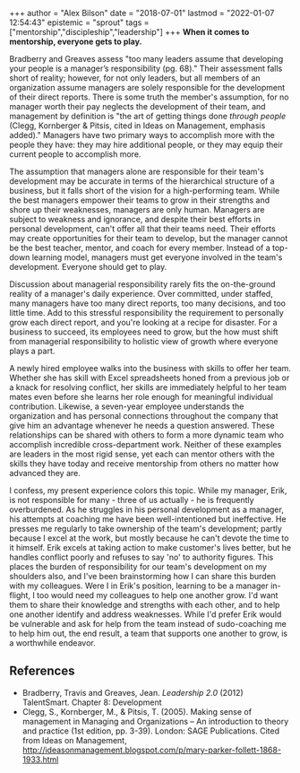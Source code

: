 +++
author = "Alex Bilson"
date = "2018-07-01"
lastmod = "2022-01-07 12:54:43"
epistemic = "sprout"
tags = ["mentorship","discipleship","leadership"]
+++
**When it comes to mentorship, everyone gets to play.**

Bradberry and Greaves assess "too many leaders assume that developing your people is a manager’s responsibility (pg. 68)." Their assessment falls short of reality; however, for not only leaders, but all members of an organization assume managers are solely responsible for the development of their direct reports. There is some truth the member's assumption, for no manager worth their pay neglects the development of their team, and management by definition is "the art of getting things done _through people_ (Clegg, Kornberger & Pitsis, cited in Ideas on Management, emphasis added)." Managers have two primary ways to accomplish more with the people they have: they may hire additional people, or they may equip their current people to accomplish more.

The assumption that managers alone are responsible for their team's development may be accurate in terms of the hierarchical structure of a business, but it falls short of the vision for a high-performing team. While the best managers empower their teams to grow in their strengths and shore up their weaknesses, managers are only human. Managers are subject to weakness and ignorance, and despite their best efforts in personal development, can't offer all that their teams need. Their efforts may create opportunities for their team to develop, but the manager cannot be the best teacher, mentor, and coach for every member. Instead of a top-down learning model, managers must get everyone involved in the team's development. Everyone should get to play.

Discussion about managerial responsibility rarely fits the on-the-ground reality of a manager's daily experience. Over committed, under staffed, many managers have too many direct reports, too many decisions, and too little time. Add to this stressful responsibility the requirement to personally grow each direct report, and you're looking at a recipe for disaster. For a business to succeed, its employees need to grow, but the how must shift from managerial responsibility to holistic view of growth where everyone plays a part.

A newly hired employee walks into the business with skills to offer her team. Whether she has skill with Excel spreadsheets honed from a previous job or a knack for resolving conflict, her skills are immediately helpful to her team mates even before she learns her role enough for meaningful individual contribution. Likewise, a seven-year employee understands the organization and has personal connections throughout the company that give him an advantage whenever he needs a question answered. These relationships can be shared with others to form a more dynamic team who accomplish incredible cross-department work. Neither of these examples are leaders in the most rigid sense, yet each can mentor others with the skills they have today and receive mentorship from others no matter how advanced they are.

I confess, my present experience colors this topic. While my manager, Erik, is not responsible for many - three of us actually - he is frequently overburdened. As he struggles in his personal development as a manager, his attempts at coaching me have been well-intentioned but ineffective. He presses me regularly to take ownership of the team's development; partly because I excel at the work, but mostly because he can't devote the time to it himself. Erik excels at taking action to make customer's lives better, but he handles conflict poorly and refuses to say 'no' to authority figures. This places the burden of responsibility for our team's development on my shoulders also, and I've been brainstorming how I can share this burden with my colleagues. Were I in Erik's position, learning to be a manager in-flight, I too would need my colleagues to help one another grow. I'd want them to share their knowledge and strengths with each other, and to help one another identify and address weaknesses. While I'd prefer Erik would be vulnerable and ask for help from the team instead of sudo-coaching me to help him out, the end result, a team that supports one another to grow, is a worthwhile endeavor.

## References

- Bradberry, Travis and Greaves, Jean. _Leadership 2.0_ (2012) TalentSmart. Chapter 8: Development
- Clegg, S., Kornberger, M., & Pitsis, T. (2005). Making sense of management in Managing and Organizations – An introduction to theory and practice (1st edition, pp. 3-39). London: SAGE Publications. Cited from Ideas on Management, http://ideasonmanagement.blogspot.com/p/mary-parker-follett-1868-1933.html
